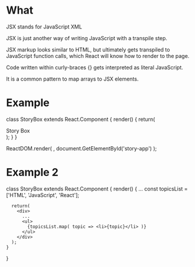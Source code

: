 # What
  JSX stands for JavaScript XML

  JSX is just another way of writing JavaScript with a transpile step.

  JSX markup looks similar to HTML, but ultimately gets transpiled to JavaScript function calls, which React will know how to render to the page.

  Code written within curly-braces {} gets interpreted as literal JavaScript.

  It is a common pattern to map arrays to JSX elements.

# Example
  class StoryBox extends React.Component {
    render() {
      return( <div>Story Box</div> );
    }
  }

  ReactDOM.render(
    <StoryBox />, document.GetElementById('story-app')
  );

# Example 2
  class StoryBox extends React.Component {
    render() {
      ...
      const topicsList = ['HTML', 'JavaScript', 'React'];

      return(
        <div>
          ...
          <ul>
            {topicsList.map( topic => <li>{topic}</li> )}
          </ul>
        </div>
      );
    }
  }
